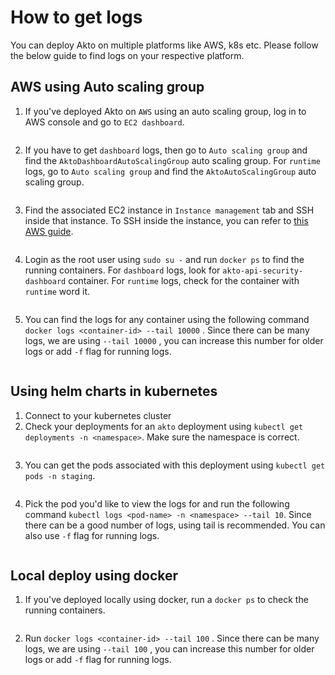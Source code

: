 # How to get logs

You can deploy Akto on multiple platforms like AWS, k8s etc. Please follow the below guide to find logs on your respective platform.

## AWS using Auto scaling group

1. If you've deployed Akto on `AWS` using an auto scaling group, log in to AWS console and go to `EC2 dashboard`.

<figure><img src="../.gitbook/assets/aws-logs-1.png" alt=""><figcaption></figcaption></figure>

2. If you have to get `dashboard` logs, then go to `Auto scaling group` and find the `AktoDashboardAutoScalingGroup` auto scaling group. For `runtime` logs, go to `Auto scaling group` and find the `AktoAutoScalingGroup` auto scaling group.

<figure><img src="../.gitbook/assets/aws-logs-2.png" alt=""><figcaption></figcaption></figure>

3. Find the associated EC2 instance in `Instance management` tab and SSH inside that instance. To SSH inside the instance, you can refer to [this AWS guide](https://docs.aws.amazon.com/AWSEC2/latest/UserGuide/connect-linux-inst-ssh.html).

<figure><img src="../.gitbook/assets/aws-logs-3.png" alt=""><figcaption></figcaption></figure>

4. Login as the root user using `sudo su -` and run `docker ps` to find the running containers. For `dashboard` logs, look for `akto-api-security-dashboard` container. For `runtime` logs, check for the container with `runtime` word it. &#x20;

<figure><img src="../.gitbook/assets/aws-logs-4.png" alt=""><figcaption></figcaption></figure>

5. You can find the logs for any container using the following command `docker logs <container-id> --tail 10000` . Since there can be many logs, we are using `--tail 10000` , you can increase this number for older logs or add `-f` flag for running logs.

<figure><img src="../.gitbook/assets/aws-logs-5.png" alt=""><figcaption></figcaption></figure>

## Using helm charts in kubernetes

1. Connect to your kubernetes cluster
2. Check your deployments for an `akto` deployment using `kubectl get deployments -n <namespace>`. Make sure the namespace is correct.

<figure><img src="../.gitbook/assets/k8s-logs-1.png" alt=""><figcaption></figcaption></figure>

3. You can get the pods associated with this deployment using `kubectl get pods -n staging`.

<figure><img src="../.gitbook/assets/k8s-logs-2.png" alt=""><figcaption></figcaption></figure>

4. Pick the pod you'd like to view the logs for and run the following command `kubectl logs <pod-name> -n <namespace> --tail 10`. Since there can be a good number of logs, using tail is recommended. You can also use `-f` flag for running logs.

<figure><img src="../.gitbook/assets/k8s-logs-3.png" alt=""><figcaption></figcaption></figure>

## Local deploy using docker

1. If you've deployed locally using docker, run a `docker ps` to check the running containers.

<figure><img src="../.gitbook/assets/local-logs-1.png" alt=""><figcaption></figcaption></figure>

2. Run `docker logs <container-id> --tail 100` . Since there can be many logs, we are using `--tail 100` , you can increase this number for older logs or add `-f` flag for running logs.

<figure><img src="../.gitbook/assets/local-logs-2.png" alt=""><figcaption></figcaption></figure>
